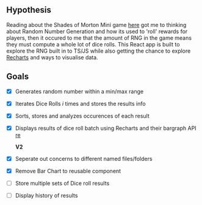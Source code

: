 ## Hypothesis

Reading about the Shades of Morton Mini game [here](<https://oldschool.runescape.wiki/w/Shades_of_Mort%27ton_(minigame)>) got me to thinking about Random Number Generation and how its used to 'roll' rewards for players, then it occured to me that the amount of RNG in the game means they must compute a whole lot of dice rolls. This React app is built to explore the RNG built in to TS/JS while also getting the chance to explore [Recharts](https://recharts.org/en-US) and ways to visualise data.

## Goals

- [x] Generates random number within a min/max range
- [x] Iterates Dice Rolls _i_ times and stores the results info
- [x] Sorts, stores and analyzes occurences of each result
- [x] Displays results of dice roll batch using Recharts and their bargraph API [re](https://recharts.org/en-US/api/BarChart)

  **V2**

- [x] Seperate out concerns to different named files/folders
- [x] Remove Bar Chart to reusable component
- [ ] Store multiple sets of Dice roll results
- [ ] Display history of results
